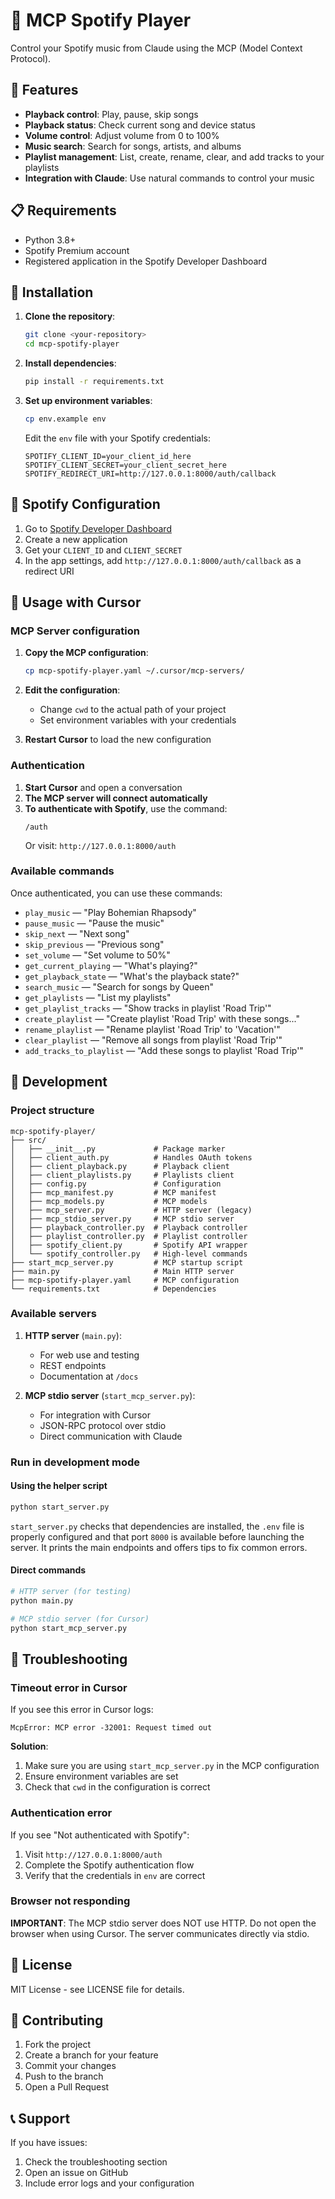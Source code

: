 # 🎵 MCP Spotify Player

Control your Spotify music from Claude using the MCP (Model Context Protocol).

## 🚀 Features

- **Playback control**: Play, pause, skip songs
- **Playback status**: Check current song and device status
- **Volume control**: Adjust volume from 0 to 100%
- **Music search**: Search for songs, artists, and albums
- **Playlist management**: List, create, rename, clear, and add tracks to your playlists
- **Integration with Claude**: Use natural commands to control your music

## 📋 Requirements

- Python 3.8+
- Spotify Premium account
- Registered application in the Spotify Developer Dashboard

## 🔧 Installation

1. **Clone the repository**:
   ```bash
   git clone <your-repository>
   cd mcp-spotify-player
   ```

2. **Install dependencies**:
   ```bash
   pip install -r requirements.txt
   ```

3. **Set up environment variables**:
   ```bash
   cp env.example env
   ```
   
   Edit the `env` file with your Spotify credentials:
   ```env
   SPOTIFY_CLIENT_ID=your_client_id_here
   SPOTIFY_CLIENT_SECRET=your_client_secret_here
   SPOTIFY_REDIRECT_URI=http://127.0.0.1:8000/auth/callback
   ```

## 🔐 Spotify Configuration

1. Go to [Spotify Developer Dashboard](https://developer.spotify.com/dashboard)
2. Create a new application
3. Get your `CLIENT_ID` and `CLIENT_SECRET`
4. In the app settings, add `http://127.0.0.1:8000/auth/callback` as a redirect URI

## 🎯 Usage with Cursor

### MCP Server configuration

1. **Copy the MCP configuration**:
   ```bash
   cp mcp-spotify-player.yaml ~/.cursor/mcp-servers/
   ```

2. **Edit the configuration**:
   - Change `cwd` to the actual path of your project
   - Set environment variables with your credentials

3. **Restart Cursor** to load the new configuration

### Authentication

1. **Start Cursor** and open a conversation
2. **The MCP server will connect automatically**
3. **To authenticate with Spotify**, use the command:
   ```
   /auth
   ```
   Or visit: `http://127.0.0.1:8000/auth`

### Available commands

Once authenticated, you can use these commands:

- `play_music` — "Play Bohemian Rhapsody"
- `pause_music` — "Pause the music"
- `skip_next` — "Next song"
- `skip_previous` — "Previous song"
- `set_volume` — "Set volume to 50%"
- `get_current_playing` — "What's playing?"
- `get_playback_state` — "What's the playback state?"
- `search_music` — "Search for songs by Queen"
- `get_playlists` — "List my playlists"
- `get_playlist_tracks` — "Show tracks in playlist 'Road Trip'"
- `create_playlist` — "Create playlist 'Road Trip' with these songs..."
- `rename_playlist` — "Rename playlist 'Road Trip' to 'Vacation'"
- `clear_playlist` — "Remove all songs from playlist 'Road Trip'"
- `add_tracks_to_playlist` — "Add these songs to playlist 'Road Trip'"

## 🔧 Development

### Project structure

```
mcp-spotify-player/
├── src/
│   ├── __init__.py             # Package marker
│   ├── client_auth.py          # Handles OAuth tokens
│   ├── client_playback.py      # Playback client
│   ├── client_playlists.py     # Playlists client
│   ├── config.py               # Configuration
│   ├── mcp_manifest.py         # MCP manifest
│   ├── mcp_models.py           # MCP models
│   ├── mcp_server.py           # HTTP server (legacy)
│   ├── mcp_stdio_server.py     # MCP stdio server
│   ├── playback_controller.py  # Playback controller
│   ├── playlist_controller.py  # Playlist controller
│   ├── spotify_client.py       # Spotify API wrapper
│   └── spotify_controller.py   # High-level commands
├── start_mcp_server.py         # MCP startup script
├── main.py                     # Main HTTP server
├── mcp-spotify-player.yaml     # MCP configuration
└── requirements.txt            # Dependencies
```

### Available servers

1. **HTTP server** (`main.py`):
   - For web use and testing
   - REST endpoints
   - Documentation at `/docs`

2. **MCP stdio server** (`start_mcp_server.py`):
   - For integration with Cursor
   - JSON-RPC protocol over stdio
   - Direct communication with Claude

### Run in development mode
#### Using the helper script

```bash
python start_server.py
```

`start_server.py` checks that dependencies are installed, the `.env` file is properly configured and that port `8000` is available before launching the server. It prints the main endpoints and offers tips to fix common errors.

#### Direct commands

```bash
# HTTP server (for testing)
python main.py

# MCP stdio server (for Cursor)
python start_mcp_server.py
```

## 🐛 Troubleshooting

### Timeout error in Cursor

If you see this error in Cursor logs:
```
McpError: MCP error -32001: Request timed out
```

**Solution**:
1. Make sure you are using `start_mcp_server.py` in the MCP configuration
2. Ensure environment variables are set
3. Check that `cwd` in the configuration is correct

### Authentication error

If you see "Not authenticated with Spotify":
1. Visit `http://127.0.0.1:8000/auth`
2. Complete the Spotify authentication flow
3. Verify that the credentials in `env` are correct

### Browser not responding

**IMPORTANT**: The MCP stdio server does NOT use HTTP. Do not open the browser when using Cursor. The server communicates directly via stdio.

## 📝 License

MIT License - see LICENSE file for details.

## 🤝 Contributing

1. Fork the project
2. Create a branch for your feature
3. Commit your changes
4. Push to the branch
5. Open a Pull Request

## 📞 Support

If you have issues:
1. Check the troubleshooting section
2. Open an issue on GitHub
3. Include error logs and your configuration
